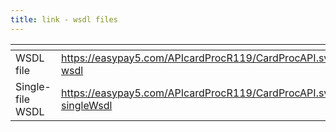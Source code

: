 ```yaml
---
title: link - wsdl files
---
```


<table data-card-size="large" data-view="cards"><thead><tr><th></th><th data-hidden data-card-target data-type="content-ref"></th><th data-hidden data-card-cover data-type="files"></th></tr></thead><tbody><tr><td>WSDL file</td><td><a href="https://easypay5.com/APIcardProcR119/CardProcAPI.svc?wsdl">https://easypay5.com/APIcardProcR119/CardProcAPI.svc?wsdl</a></td><td></td></tr><tr><td>Single-file WSDL</td><td><a href="https://easypay5.com/APIcardProcR119/CardProcAPI.svc?singleWsdl">https://easypay5.com/APIcardProcR119/CardProcAPI.svc?singleWsdl</a></td><td></td></tr></tbody></table>
